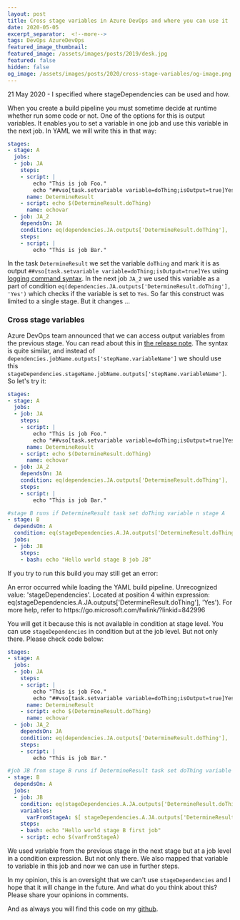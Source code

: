 ```yaml
---
layout: post
title: Cross stage variables in Azure DevOps and where you can use it
date: 2020-05-05
excerpt_separator:  <!--more-->
tags: DevOps AzureDevOps
featured_image_thumbnail:
featured_image: /assets/images/posts/2019/desk.jpg
featured: false
hidden: false
og_image: /assets/images/posts/2020/cross-stage-variables/og-image.png
---
```


<div class="message-box">
  21 May 2020 - I specified where stageDependencies can be used and how.
</div>

When you create a build pipeline you must sometime decide at runtime whether run some code or not. One of the options for this is output variables. It enables you to set a variable in one job and use this variable in the next job. In YAML we will write this in that way:

```yaml
stages:
- stage: A
  jobs:
  - job: JA
    steps:
    - script: |
        echo "This is job Foo."
        echo "##vso[task.setvariable variable=doThing;isOutput=true]Yes" #The variable doThing is set to true
      name: DetermineResult
    - script: echo $(DetermineResult.doThing)
      name: echovar
  - job: JA_2
    dependsOn: JA
    condition: eq(dependencies.JA.outputs['DetermineResult.doThing'], 'Yes')
    steps:
    - script: |
        echo "This is job Bar."
```

<!--more-->

In the task `DetermineResult` we set the variable `doThing` and mark it is as output `##vso[task.setvariable variable=doThing;isOutput=true]Yes` using [logging command syntax](https://docs.microsoft.com/en-us/azure/devops/pipelines/scripts/logging-commands?view=azure-devops&tabs=bash). In the next job `JA_2` we used this variable as a part of condition `eq(dependencies.JA.outputs['DetermineResult.doThing'], 'Yes')` which checks if the variable is set to `Yes`. So far this construct was limited to a single stage. But it changes ...

### Cross stage variables

Azure DevOps team announced that we can access output variables from the previous stage. You can read about this in [the release note](https://docs.microsoft.com/en-us/azure/devops/release-notes/2020/sprint-168-update#azure-pipelines-1). The syntax is quite similar, and instead of `dependencies.jobName.outputs['stepName.variableName']` we should use this `stageDependencies.stageName.jobName.outputs['stepName.variableName']`. So let's try it:

```yaml
stages:
- stage: A
  jobs:
  - job: JA
    steps:
    - script: |
        echo "This is job Foo."
        echo "##vso[task.setvariable variable=doThing;isOutput=true]Yes" #The variable doThing is set to true
      name: DetermineResult
    - script: echo $(DetermineResult.doThing)
      name: echovar
  - job: JA_2
    dependsOn: JA
    condition: eq(dependencies.JA.outputs['DetermineResult.doThing'], 'Yes')
    steps:
    - script: |
        echo "This is job Bar."

#stage B runs if DetermineResult task set doThing variable n stage A
- stage: B
  dependsOn: A
  condition: eq(stageDependencies.A.JA.outputs['DetermineResult.doThing'], 'Yes') #map doThing and check if true
  jobs:
  - job: JB
    steps:
    - bash: echo "Hello world stage B job JB"
```

If you try to run this build you may still get an error:

<div class="note-box">
  <p>
    An error occurred while loading the YAML build pipeline. Unrecognized value: 'stageDependencies'. Located at position 4 within expression: eq(stageDependencies.A.JA.outputs['DetermineResult.doThing'], 'Yes'). For more help, refer to https://go.microsoft.com/fwlink/?linkid=842996
  </p>  
</div>

You will get it because this is not available in condition at stage level. You can use `stageDependencies` in condition but at the job level. But not only there. Please check code below:

```yaml
stages:
- stage: A
  jobs:
  - job: JA
    steps:
    - script: |
        echo "This is job Foo."
        echo "##vso[task.setvariable variable=doThing;isOutput=true]Yes" #The variable doThing is set to true
      name: DetermineResult
    - script: echo $(DetermineResult.doThing)
      name: echovar
  - job: JA_2
    dependsOn: JA
    condition: eq(dependencies.JA.outputs['DetermineResult.doThing'], 'Yes')
    steps:
    - script: |
        echo "This is job Bar."

#job JB from stage B runs if DetermineResult task set doThing variable n stage A
- stage: B
  dependsOn: A
  jobs:
  - job: JB
    condition: eq(stageDependencies.A.JA.outputs['DetermineResult.doThing'], 'Yes') #map doThing and check if true
    variables:
      varFromStageA: $[ stageDependencies.A.JA.outputs['DetermineResult.doThing'] ]
    steps:
    - bash: echo "Hello world stage B first job"
    - script: echo $(varFromStageA)
```

We used variable from the previous stage in the next stage but at a job level in a condition expression. But not only there. We also mapped that variable to variable in this job and now we can use in further steps.

In my opinion, this is an oversight that we can't use `stageDependencies` and I hope that it will change in the future. And what do you think about this? Please share your opinions in comments.

And as always you will find this code on my [github](https://github.com/kmadof/devops-manual/tree/master/cross-stage-variables).